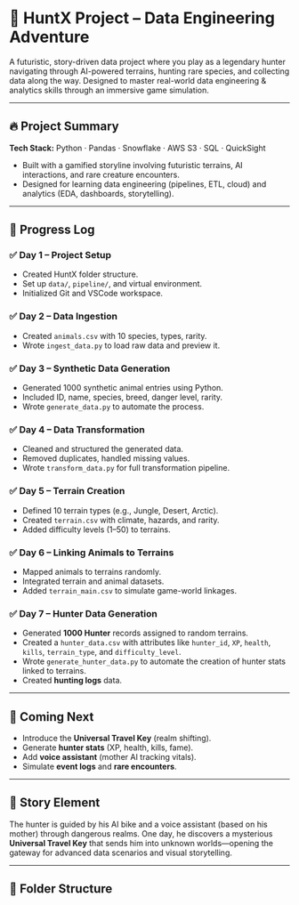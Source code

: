 # 🏹 HuntX Project – Data Engineering Adventure

A futuristic, story-driven data project where you play as a legendary hunter navigating through AI-powered terrains, hunting rare species, and collecting data along the way. Designed to master real-world data engineering & analytics skills through an immersive game simulation.

---

## 🔥 Project Summary

**Tech Stack:** Python · Pandas · Snowflake · AWS S3 · SQL · QuickSight

- Built with a gamified storyline involving futuristic terrains, AI interactions, and rare creature encounters.
- Designed for learning data engineering (pipelines, ETL, cloud) and analytics (EDA, dashboards, storytelling).

---

## 📅 Progress Log

### ✅ Day 1 – Project Setup
- Created HuntX folder structure.
- Set up `data/`, `pipeline/`, and virtual environment.
- Initialized Git and VSCode workspace.

### ✅ Day 2 – Data Ingestion
- Created `animals.csv` with 10 species, types, rarity.
- Wrote `ingest_data.py` to load raw data and preview it.

### ✅ Day 3 – Synthetic Data Generation
- Generated 1000 synthetic animal entries using Python.
- Included ID, name, species, breed, danger level, rarity.
- Wrote `generate_data.py` to automate the process.

### ✅ Day 4 – Data Transformation
- Cleaned and structured the generated data.
- Removed duplicates, handled missing values.
- Wrote `transform_data.py` for full transformation pipeline.

### ✅ Day 5 – Terrain Creation
- Defined 10 terrain types (e.g., Jungle, Desert, Arctic).
- Created `terrain.csv` with climate, hazards, and rarity.
- Added difficulty levels (1–50) to terrains.

### ✅ Day 6 – Linking Animals to Terrains
- Mapped animals to terrains randomly.
- Integrated terrain and animal datasets.
- Added `terrain_main.csv` to simulate game-world linkages.

### ✅ Day 7 – Hunter Data Generation
- Generated **1000 Hunter** records assigned to random terrains.
- Created a `hunter_data.csv` with attributes like `hunter_id`, `XP`, `health`, `kills`, `terrain_type`, and `difficulty_level`.
- Wrote `generate_hunter_data.py` to automate the creation of hunter stats linked to terrains.
- Created **hunting logs** data.

---

## 🚀 Coming Next
- Introduce the **Universal Travel Key** (realm shifting).
- Generate **hunter stats** (XP, health, kills, fame).
- Add **voice assistant** (mother AI tracking vitals).
- Simulate **event logs** and **rare encounters**.

---

## 🧠 Story Element
The hunter is guided by his AI bike and a voice assistant (based on his mother) through dangerous realms. One day, he discovers a mysterious **Universal Travel Key** that sends him into unknown worlds—opening the gateway for advanced data scenarios and visual storytelling.

---

## 📂 Folder Structure

